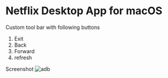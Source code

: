 # Netflix Desktop App for macOS

Custom tool bar with following buttons
1. Exit 
2. Back
3. Forward
4. refresh

Screenshot
![adb](https://github.com/mayuri-kulkarni/netflix-macos-desktop-app/blob/master/Screenshot%202020-07-02%20at%203.57.18%20PM.png)

